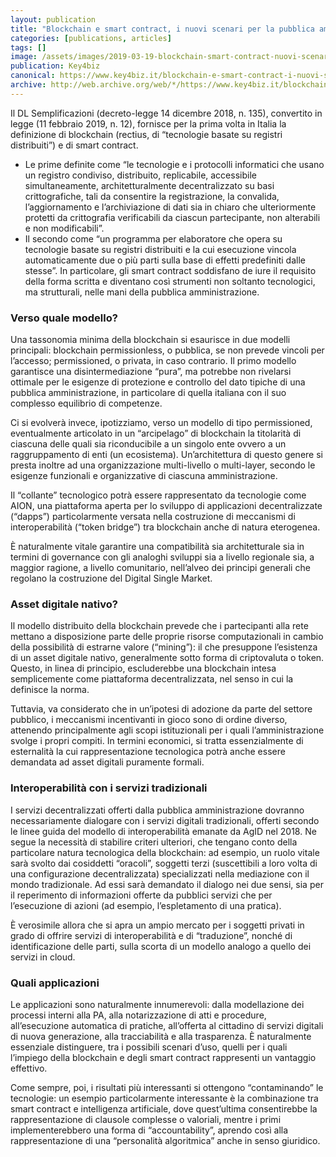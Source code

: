 ```yaml
---
layout: publication
title: "Blockchain e smart contract, i nuovi scenari per la pubblica amministrazione"
categories: [publications, articles]
tags: []
image: /assets/images/2019-03-19-blockchain-smart-contract-nuovi-scenari-pa.jpg
publication: Key4biz
canonical: https://www.key4biz.it/blockchain-e-smart-contract-i-nuovi-scenari-per-la-pubblica-amministrazione/250198/ 
archive: http://web.archive.org/web/*/https://www.key4biz.it/blockchain-e-smart-contract-i-nuovi-scenari-per-la-pubblica-amministrazione/250198/
---
```


Il DL Semplificazioni (decreto-legge 14 dicembre 2018, n. 135), convertito in legge (11 febbraio 2019, n. 12), fornisce per la prima volta in Italia la definizione di blockchain (rectius, di “tecnologie basate su registri distribuiti”) e di smart contract.

* Le prime definite come “le tecnologie e i protocolli informatici che usano un registro condiviso, distribuito, replicabile, accessibile simultaneamente, architetturalmente decentralizzato su basi crittografiche, tali da consentire la registrazione, la convalida, l’aggiornamento e l’archiviazione di dati sia in chiaro che ulteriormente protetti da crittografia verificabili da ciascun partecipante, non alterabili e non modificabili”.
* Il secondo come “un programma per elaboratore che opera su tecnologie basate su registri distribuiti e la cui esecuzione vincola automaticamente due o più parti sulla base di effetti predefiniti dalle stesse”. In particolare, gli smart contract soddisfano de iure il requisito della forma scritta e diventano così strumenti non soltanto tecnologici, ma strutturali, nelle mani della pubblica amministrazione.

### Verso quale modello?

Una tassonomia minima della blockchain si esaurisce in due modelli principali: blockchain permissionless, o pubblica, se non prevede vincoli per l’accesso; permissioned, o privata, in caso contrario. Il primo modello garantisce una disintermediazione “pura”, ma potrebbe non rivelarsi ottimale per le esigenze di protezione e controllo del dato tipiche di una pubblica amministrazione, in particolare di quella italiana con il suo complesso equilibrio di competenze.

Ci si evolverà invece, ipotizziamo, verso un modello di tipo permissioned, eventualmente articolato in un “arcipelago” di blockchain la titolarità di ciascuna delle quali sia riconducibile a un singolo ente ovvero a un raggruppamento di enti (un ecosistema). Un’architettura di questo genere si presta inoltre ad una organizzazione multi-livello o multi-layer, secondo le esigenze funzionali e organizzative di ciascuna amministrazione.

Il “collante” tecnologico potrà essere rappresentato da tecnologie come AION, una piattaforma aperta per lo sviluppo di applicazioni decentralizzate (“dapps”) particolarmente versata nella costruzione di meccanismi di interoperabilità (“token bridge”) tra blockchain anche di natura eterogenea.

È naturalmente vitale garantire una compatibilità sia architetturale sia in termini di governance con gli analoghi sviluppi sia a livello regionale sia, a maggior ragione, a livello comunitario, nell’alveo dei principi generali che regolano la costruzione del Digital Single Market.

### Asset digitale nativo?

Il modello distribuito della blockchain prevede che i partecipanti alla rete mettano a disposizione parte delle proprie risorse computazionali in cambio della possibilità di estrarne valore (“mining”): il che presuppone l’esistenza di un asset digitale nativo, generalmente sotto forma di criptovaluta o token. Questo, in linea di principio, escluderebbe una blockchain intesa semplicemente come piattaforma decentralizzata, nel senso in cui la definisce la norma.

Tuttavia, va considerato che in un’ipotesi di adozione da parte del settore pubblico, i meccanismi incentivanti in gioco sono di ordine diverso, attenendo principalmente agli scopi istituzionali per i quali l’amministrazione svolge i propri compiti. In termini economici, si tratta essenzialmente di esternalità la cui rappresentazione tecnologica potrà anche essere demandata ad asset digitali puramente formali.

### Interoperabilità con i servizi tradizionali

I servizi decentralizzati offerti dalla pubblica amministrazione dovranno necessariamente dialogare con i servizi digitali tradizionali, offerti secondo le linee guida del modello di interoperabilità emanate da AgID nel 2018. Ne segue la necessità di stabilire criteri ulteriori, che tengano conto della particolare natura tecnologica della blockchain: ad esempio, un ruolo vitale sarà svolto dai cosiddetti “oracoli”, soggetti terzi (suscettibili a loro volta di una configurazione decentralizzata) specializzati nella mediazione con il mondo tradizionale. Ad essi sarà demandato il dialogo nei due sensi, sia per il reperimento di informazioni offerte da pubblici servizi che per l’esecuzione di azioni (ad esempio, l’espletamento di una pratica).

È verosimile allora che si apra un ampio mercato per i soggetti privati in grado di offrire servizi di interoperabilità e di “traduzione”, nonché di identificazione delle parti, sulla scorta di un modello analogo a quello dei servizi in cloud.

### Quali applicazioni

Le applicazioni sono naturalmente innumerevoli: dalla modellazione dei processi interni alla PA, alla notarizzazione di atti e procedure, all’esecuzione automatica di pratiche, all’offerta al cittadino di servizi digitali di nuova generazione, alla tracciabilità e alla trasparenza. È naturalmente essenziale distinguere, tra i possibili scenari d’uso, quelli per i quali l’impiego della blockchain e degli smart contract rappresenti un vantaggio effettivo.

Come sempre, poi, i risultati più interessanti si ottengono “contaminando” le tecnologie: un esempio particolarmente interessante è la combinazione tra smart contract e intelligenza artificiale, dove quest’ultima consentirebbe la rappresentazione di clausole complesse o valoriali, mentre i primi implementerebbero una forma di “accountability”, aprendo così alla rappresentazione di una “personalità algoritmica” anche in senso giuridico.
